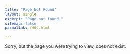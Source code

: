 ```yaml
---
title: "Page Not Found"
layout: single
excerpt: "Page not found."
sitemap: false
parmalink: /404.html

---
```


Sorry, but the page you were trying to view, does not exist.

<script type="text/javascript">
  var GOOG_FIXURL_LANG = 'en';
  var GOOG_FIXURL_SITE = '{{ site.url }}'
</script>
<script type="text/javascript"
  src="//linkhelp.clients.google.com/tbproxy/lh/wm/fixurl.js">
</script>